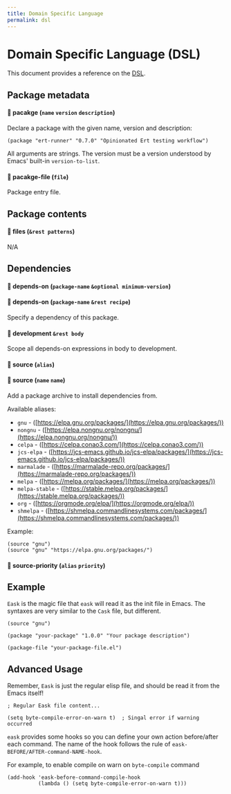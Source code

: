 ```yaml
---
title: Domain Specific Language
permalink: dsl
---
```


# Domain Specific Language (DSL)

This document provides a reference on the [DSL](https://en.wikipedia.org/wiki/Domain-specific_language).

## Package metadata

#### 🔎 **pacakge** (`name` `version` `description`)

Declare a package with the given name, version and description:

```elisp
(package "ert-runner" "0.7.0" "Opinionated Ert testing workflow")
```

All arguments are strings. The version must be a version understood by Emacs'
built-in `version-to-list`.

#### 🔎 **pacakge-file** (`file`)

Package entry file.

## Package contents

#### 🔎 **files** (`&rest patterns`)

N/A

## Dependencies

#### 🔎 **depends-on** (`package-name` `&optional minimum-version`)
#### 🔎 **depends-on** (`package-name` `&rest recipe`)

Specify a dependency of this package.

#### 🔎 **development** `&rest body`

Scope all depends-on expressions in body to development.


#### 🔎 **source** (`alias`)
#### 🔎 **source** (`name` `name`)

Add a package archive to install dependencies from.

Available aliases:

* `gnu` - ([https://elpa.gnu.org/packages/](https://elpa.gnu.org/packages/))
* `nongnu` - ([https://elpa.nongnu.org/nongnu/](https://elpa.nongnu.org/nongnu/))
* `celpa` - ([https://celpa.conao3.com/](https://celpa.conao3.com/))
* `jcs-elpa` - ([https://jcs-emacs.github.io/jcs-elpa/packages/](https://jcs-emacs.github.io/jcs-elpa/packages/))
* `marmalade` - ([https://marmalade-repo.org/packages/](https://marmalade-repo.org/packages/))
* `melpa` - ([https://melpa.org/packages/](https://melpa.org/packages/))
* `melpa-stable` - ([https://stable.melpa.org/packages/](https://stable.melpa.org/packages/))
* `org` - ([https://orgmode.org/elpa/](https://orgmode.org/elpa/))
* `shmelpa` - ([https://shmelpa.commandlinesystems.com/packages/](https://shmelpa.commandlinesystems.com/packages/))

Example:

```elisp
(source "gnu")
(source "gnu" "https://elpa.gnu.org/packages/")
```

#### 🔎 **source-priority** (`alias` `priority`)


## Example

`Eask` is the magic file that `eask` will read it as the init file in Emacs.
The syntaxes are very similar to the `Cask` file, but different.

```elisp
(source "gnu")

(package "your-package" "1.0.0" "Your package description")

(package-file "your-package-file.el")
```

## Advanced Usage

Remember, `Eask` is just the regular elisp file, and should be read it from
the Emacs itself!

```elisp
; Regular Eask file content...

(setq byte-compile-error-on-warn t)  ; Singal error if warning occurred
```

`eask` provides some hooks so you can define your own action before/after
each command. The name of the hook follows the rule of
`eask-BEFORE/AFTER-command-NAME-hook`.

For example, to enable compile on warn on `byte-compile` command

```elisp
(add-hook 'eask-before-command-compile-hook 
          (lambda () (setq byte-compile-error-on-warn t)))
```
